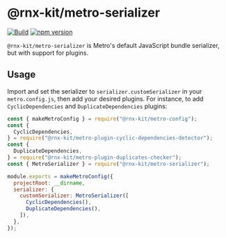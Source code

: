 # @rnx-kit/metro-serializer

[![Build](https://github.com/microsoft/rnx-kit/actions/workflows/build.yml/badge.svg)](https://github.com/microsoft/rnx-kit/actions/workflows/build.yml)
[![npm version](https://img.shields.io/npm/v/@rnx-kit/metro-serializer)](https://www.npmjs.com/package/@rnx-kit/metro-serializer)

`@rnx-kit/metro-serializer` is Metro's default JavaScript bundle serializer, but
with support for plugins.

## Usage

Import and set the serializer to `serializer.customSerializer` in your
`metro.config.js`, then add your desired plugins. For instance, to add
`CyclicDependencies` and `DuplicateDependencies` plugins:

```js
const { makeMetroConfig } = require("@rnx-kit/metro-config");
const {
  CyclicDependencies,
} = require("@rnx-kit/metro-plugin-cyclic-dependencies-detector");
const {
  DuplicateDependencies,
} = require("@rnx-kit/metro-plugin-duplicates-checker");
const { MetroSerializer } = require("@rnx-kit/metro-serializer");

module.exports = makeMetroConfig({
  projectRoot: __dirname,
  serializer: {
    customSerializer: MetroSerializer([
      CyclicDependencies(),
      DuplicateDependencies(),
    ]),
  },
});
```
